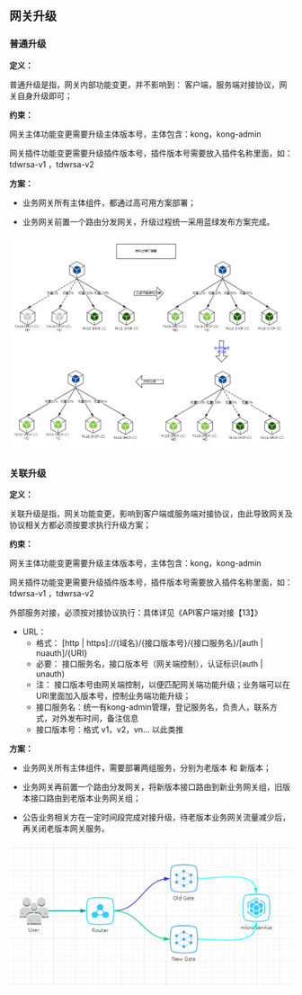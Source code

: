 ##  网关升级
 
###  普通升级
**定义：**

普通升级是指，网关内部功能变更，并不影响到： 客户端，服务端对接协议，网关自身升级即可；


**约束：**

网关主体功能变更需要升级主体版本号，主体包含：kong，kong-admin

网关插件功能变更需要升级插件版本号，插件版本号需要放入插件名称里面，如： tdwrsa-v1 ，tdwrsa-v2

**方案：**

- 业务网关所有主体组件，都通过高可用方案部署；

- 业务网关前置一个路由分发网关，升级过程统一采用蓝绿发布方案完成。


![60](60_images\60.png)


### 关联升级

**定义：**

关联升级是指，网关功能变更，影响到客户端或服务端对接协议，由此导致网关及协议相关方都必须按要求执行升级方案；


**约束：**

网关主体功能变更需要升级主体版本号，主体包含：kong，kong-admin

网关插件功能变更需要升级插件版本号，插件版本号需要放入插件名称里面，如： tdwrsa-v1 ，tdwrsa-v2

外部服务对接，必须按对接协议执行：具体详见《API客户端对接【13】》

- URL： 
  - 格式： [http | https]://{域名}/{接口版本号}/{接口服务名}/[auth | nuauth]/{URI}
  - 必要： 接口服务名，接口版本号（网关端控制），认证标识(auth | unauth)
  - 注： 接口版本号由网关端控制，以便匹配网关端功能升级；业务端可以在URI里面加入版本号，控制业务端功能升级；
  - 接口服务名：统一有kong-admin管理，登记服务名，负责人，联系方式，对外发布时间，备注信息
  - 接口版本号：格式 v1，v2，vn... 以此类推



**方案：**

- 业务网关所有主体组件，需要部署两组服务，分别为老版本 和 新版本；

- 业务网关再前置一个路由分发网关，将新版本接口路由到新业务网关组，旧版本接口路由到老版本业务网关组；

- 公告业务相关方在一定时间段完成对接升级，待老版本业务网关流量减少后，再关闭老版本网关服务。

![602](60_images\602.png)
